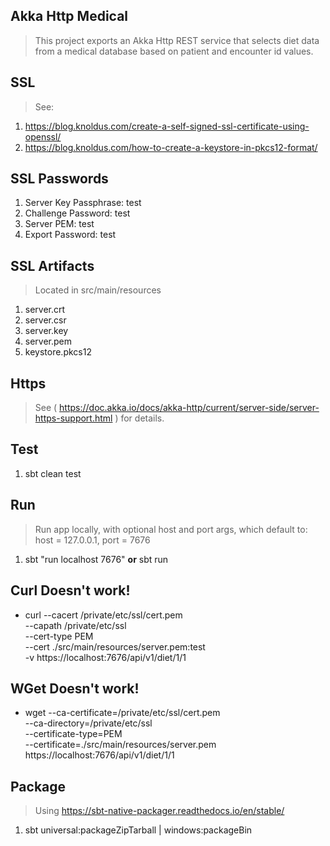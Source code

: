 Akka Http Medical
-----------------
>This project exports an Akka Http REST service that selects diet data from a medical database based on
>patient and encounter id values.

SSL
---
>See:
1. https://blog.knoldus.com/create-a-self-signed-ssl-certificate-using-openssl/
2. https://blog.knoldus.com/how-to-create-a-keystore-in-pkcs12-format/

SSL Passwords
-------------
1. Server Key Passphrase: test
2. Challenge Password: test
3. Server PEM: test
4. Export Password: test

SSL Artifacts
-------------
>Located in src/main/resources
1. server.crt
2. server.csr
3. server.key
4. server.pem
5. keystore.pkcs12

Https
-----
>See ( https://doc.akka.io/docs/akka-http/current/server-side/server-https-support.html ) for details.

Test
----
1. sbt clean test

Run
---
>Run app locally, with optional host and port args, which default to: host = 127.0.0.1, port = 7676
1. sbt "run localhost 7676" **or** sbt run

Curl **Doesn't work!**
----
* curl --cacert /private/etc/ssl/cert.pem \
       --capath /private/etc/ssl \
       --cert-type PEM \
       --cert ./src/main/resources/server.pem:test \
       -v https://localhost:7676/api/v1/diet/1/1
       
WGet **Doesn't work!**
----
* wget --ca-certificate=/private/etc/ssl/cert.pem \
       --ca-directory=/private/etc/ssl \
       --certificate-type=PEM \
       --certificate=./src/main/resources/server.pem \
       https://localhost:7676/api/v1/diet/1/1

Package
-------
>Using https://sbt-native-packager.readthedocs.io/en/stable/
1. sbt universal:packageZipTarball | windows:packageBin
